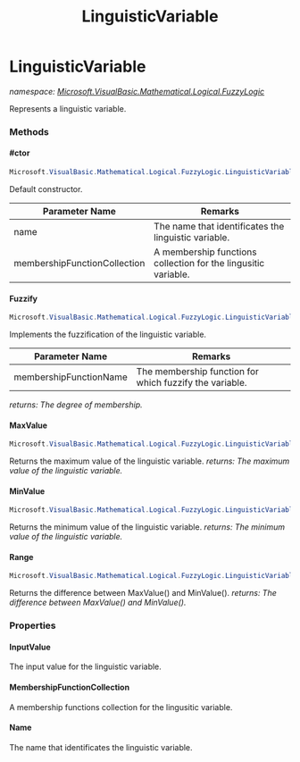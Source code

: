 ﻿---
title: LinguisticVariable
---

# LinguisticVariable
_namespace: [Microsoft.VisualBasic.Mathematical.Logical.FuzzyLogic](N-Microsoft.VisualBasic.Mathematical.Logical.FuzzyLogic.html)_

Represents a linguistic variable.

### Methods

#### #ctor
```csharp
Microsoft.VisualBasic.Mathematical.Logical.FuzzyLogic.LinguisticVariable.#ctor(System.String,Microsoft.VisualBasic.Mathematical.Logical.FuzzyLogic.MembershipFunctionCollection)
```
Default constructor.

|Parameter Name|Remarks|
|--------------|-------|
|name|The name that identificates the linguistic variable.|
|membershipFunctionCollection|A membership functions collection for the lingusitic variable.|


#### Fuzzify
```csharp
Microsoft.VisualBasic.Mathematical.Logical.FuzzyLogic.LinguisticVariable.Fuzzify(System.String)
```
Implements the fuzzification of the linguistic variable.

|Parameter Name|Remarks|
|--------------|-------|
|membershipFunctionName|The membership function for which fuzzify the variable.|

_returns: The degree of membership._

#### MaxValue
```csharp
Microsoft.VisualBasic.Mathematical.Logical.FuzzyLogic.LinguisticVariable.MaxValue
```
Returns the maximum value of the linguistic variable.
_returns: The maximum value of the linguistic variable._

#### MinValue
```csharp
Microsoft.VisualBasic.Mathematical.Logical.FuzzyLogic.LinguisticVariable.MinValue
```
Returns the minimum value of the linguistic variable.
_returns: The minimum value of the linguistic variable._

#### Range
```csharp
Microsoft.VisualBasic.Mathematical.Logical.FuzzyLogic.LinguisticVariable.Range
```
Returns the difference between MaxValue() and MinValue().
_returns: The difference between MaxValue() and MinValue()._



### Properties

#### InputValue
The input value for the linguistic variable.
#### MembershipFunctionCollection
A membership functions collection for the lingusitic variable.
#### Name
The name that identificates the linguistic variable.

